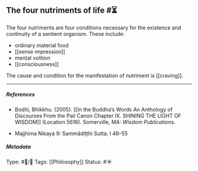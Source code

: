 ## The four nutriments of life  #⏳ 

The four nutriments are four conditions necessary for the existence and continuity of a sentient organism. These include: 

- ordinary material food
- [[sense impression]]
- mental volition
- [[consciousness]]

The cause and condition for the manifestation of nutriment is [[craving]].

___

##### References

- Bodhi, Bhikkhu. (2005). [[In the Buddha’s Words An Anthology of Discourses From the Pali Canon Chapter IX. SHINING THE LIGHT OF WISDOM]] (Location 5616). Somerville, MA: _Wisdom Publications_.

- Majjhima Nikaya 9: Sammādiṭṭhi Sutta; I 46–55

##### Metadata

Type: #🔵/🔵 
Tags: [[Philosophy]] 
Status: #☀️ 